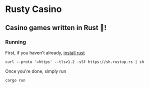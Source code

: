 # Rusty Casino
## Casino games written in Rust 🦀!

### Running

First, if you haven't already, [install rust]()

```shell
curl --proto '=https' --tlsv1.2 -sSf https://sh.rustup.rs | sh
```

Once you're done, simply run

```shell
cargo run
```
